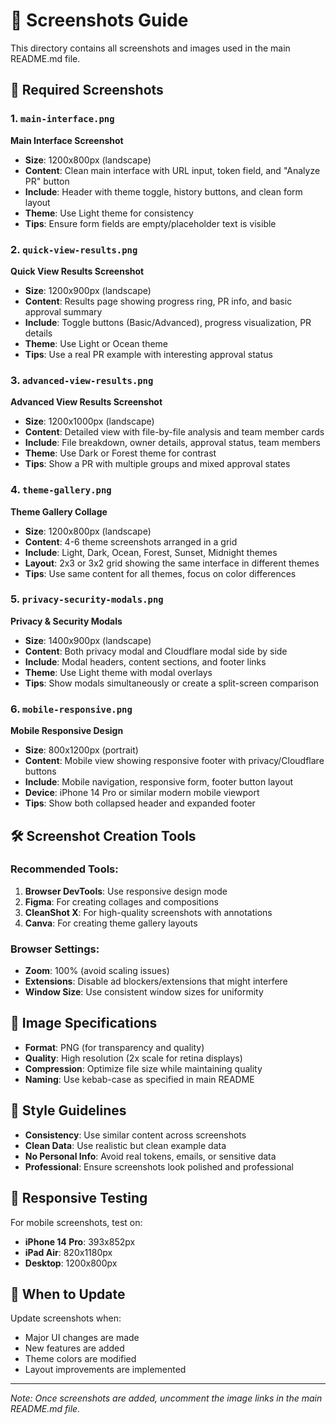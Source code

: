 # 📸 Screenshots Guide

This directory contains all screenshots and images used in the main README.md file.

## 🎯 Required Screenshots

### 1. `main-interface.png` 
**Main Interface Screenshot**
- **Size**: 1200x800px (landscape)
- **Content**: Clean main interface with URL input, token field, and "Analyze PR" button
- **Include**: Header with theme toggle, history buttons, and clean form layout
- **Theme**: Use Light theme for consistency
- **Tips**: Ensure form fields are empty/placeholder text is visible

### 2. `quick-view-results.png`
**Quick View Results Screenshot**
- **Size**: 1200x900px (landscape)
- **Content**: Results page showing progress ring, PR info, and basic approval summary
- **Include**: Toggle buttons (Basic/Advanced), progress visualization, PR details
- **Theme**: Use Light or Ocean theme
- **Tips**: Use a real PR example with interesting approval status

### 3. `advanced-view-results.png`
**Advanced View Results Screenshot**
- **Size**: 1200x1000px (landscape)
- **Content**: Detailed view with file-by-file analysis and team member cards
- **Include**: File breakdown, owner details, approval status, team members
- **Theme**: Use Dark or Forest theme for contrast
- **Tips**: Show a PR with multiple groups and mixed approval states

### 4. `theme-gallery.png`
**Theme Gallery Collage**
- **Size**: 1200x800px (landscape)
- **Content**: 4-6 theme screenshots arranged in a grid
- **Include**: Light, Dark, Ocean, Forest, Sunset, Midnight themes
- **Layout**: 2x3 or 3x2 grid showing the same interface in different themes
- **Tips**: Use same content for all themes, focus on color differences

### 5. `privacy-security-modals.png`
**Privacy & Security Modals**
- **Size**: 1400x900px (landscape)
- **Content**: Both privacy modal and Cloudflare modal side by side
- **Include**: Modal headers, content sections, and footer links
- **Theme**: Use Light theme with modal overlays
- **Tips**: Show modals simultaneously or create a split-screen comparison

### 6. `mobile-responsive.png`
**Mobile Responsive Design**
- **Size**: 800x1200px (portrait)
- **Content**: Mobile view showing responsive footer with privacy/Cloudflare buttons
- **Include**: Mobile navigation, responsive form, footer button layout
- **Device**: iPhone 14 Pro or similar modern mobile viewport
- **Tips**: Show both collapsed header and expanded footer

## 🛠️ Screenshot Creation Tools

### Recommended Tools:
1. **Browser DevTools**: Use responsive design mode
2. **Figma**: For creating collages and compositions
3. **CleanShot X**: For high-quality screenshots with annotations
4. **Canva**: For creating theme gallery layouts

### Browser Settings:
- **Zoom**: 100% (avoid scaling issues)
- **Extensions**: Disable ad blockers/extensions that might interfere
- **Window Size**: Use consistent window sizes for uniformity

## 📏 Image Specifications

- **Format**: PNG (for transparency and quality)
- **Quality**: High resolution (2x scale for retina displays)
- **Compression**: Optimize file size while maintaining quality
- **Naming**: Use kebab-case as specified in main README

## 🎨 Style Guidelines

- **Consistency**: Use similar content across screenshots
- **Clean Data**: Use realistic but clean example data
- **No Personal Info**: Avoid real tokens, emails, or sensitive data
- **Professional**: Ensure screenshots look polished and professional

## 📱 Responsive Testing

For mobile screenshots, test on:
- **iPhone 14 Pro**: 393x852px
- **iPad Air**: 820x1180px
- **Desktop**: 1200x800px

## 🔄 When to Update

Update screenshots when:
- Major UI changes are made
- New features are added
- Theme colors are modified
- Layout improvements are implemented

---

*Note: Once screenshots are added, uncomment the image links in the main README.md file.* 